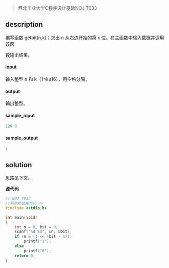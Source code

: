 > 西北工业大学C程序设计基础NOJ T033
>

## description 

编写函数 getbit(n,k)；求出 n 从右边开始的第 k 位。在主函数中输入数据并调用该函

数输出结果。

#### input 

输入整型 n 和 k（1≤k≤16），用空格分隔。

#### output 

输出整型。

#### sample_input 

```c
128 8
```

#### sample_output 

```c
1
```

## solution

思路见下文。

**源代码**

```c
// NOJ T033
//利用移位操作符 <<
#include <stdio.h>

int main(void)
{
    int n = 0, bit = 0;
    scanf("%d %d", &n, &bit);
    if (n & (1 << (bit - 1)))
        printf("1");
    else
        printf("0");
    return 0;
}
```

